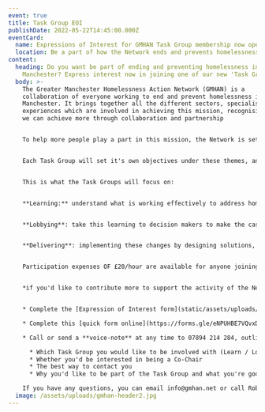 ```yaml
---
event: true
title: Task Group EOI
publishDate: 2022-05-22T14:45:00.000Z
eventCard:
  name: Expressions of Interest for GMHAN Task Group membership now open
  location: Be a part of how the Network ends and prevents homelessness
content:
  heading: Do you want be part of ending and preventing homelessness in Greater
    Manchester? Express interest now in joining one of our new 'Task Groups'!
  body: >-
    The Greater Manchester Homelessness Action Network (GMHAN) is a
    collaboration of everyone working to end and prevent homelessness in Greater
    Manchester. It brings together all the different sectors, specialisms and
    experiences which are involved in achieving this mission, recognising that
    we can achieve more through collaboration and partnership


    To help more people play a part in this mission, the Network is setting up three Task Groups around the core purposes which will help us achieve it: Learn, Lobby and Deliver.


    Each Task Group will set it's own objectives under these themes, and **we'd like you to be a part,** either as a normal member or by leading the work as a Co-Chair.


    This is what the Task Groups will focus on:


    **Learning:** understand what is working effectively to address homelessness, through insight from people who have experienced it, good practice happening on the ground or research from around the UK and beyond.


    **Lobbying**: take this learning to decision makers to make the case for necessary changes and hold those involved to account.


    **Delivering**: implementing these changes by designing solutions, creating the partnerships for them to work, and supporting those on the ground who are doing them.


    Participation expenses OF £20/hour are available for anyone joining a Task Group who is unwaged, and the time commitment is between 3 and 5 hours per month, with Co-Chairs likely to be at the higher end. More information on the role is in the Expression of Interest which you can download [here](static/assets/uploads/gmhan-task-group-expression-of-interest.docx).


    *if you'd like to contribute more to support the activity of the Network join a Task Group by registering your Expression of Interest in one of these ways:*


    * Complete the [Expression of Interest form](static/assets/uploads/gmhan-task-group-expression-of-interest.docx) and return it to info@gmhan.net

    * Complete this [quick form online](https://forms.gle/eNPUHBE7VQvxDdG5A) now

    * Call or send a **voice-note** at any time to 07894 214 284, outlining:

      * Which Task Group you would like to be involved with (Learn / Lobby / Deliver)
      * Whether you'd be interested in being a Co-Chair
      * The best way to contact you
      * Why you'd like to be part of the Task Group and what you're good at that you'd like to contribute

    If you have any questions, you can email info@gmhan.net or call Robbie on 07894 214 284.
  image: /assets/uploads/gmhan-header2.jpg
---
```

